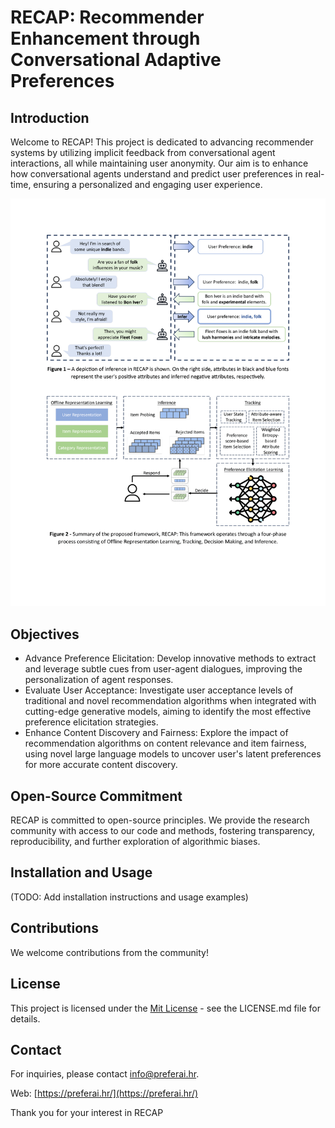 # RECAP: Recommender Enhancement through Conversational Adaptive Preferences

## Introduction
Welcome to RECAP! This project is dedicated to advancing recommender systems by utilizing implicit feedback from conversational agent interactions, all while maintaining user anonymity. Our aim is to enhance how conversational agents understand and predict user preferences in real-time, ensuring a personalized and engaging user experience.

![RECAP Pipeline](RECAP.png)

## Objectives
- Advance Preference Elicitation: Develop innovative methods to extract and leverage subtle cues from user-agent dialogues, improving the personalization of agent responses.
- Evaluate User Acceptance: Investigate user acceptance levels of traditional and novel recommendation algorithms when integrated with cutting-edge generative models, aiming to identify the most effective preference elicitation strategies.
- Enhance Content Discovery and Fairness: Explore the impact of recommendation algorithms on content relevance and item fairness, using novel large language models to uncover user's latent preferences for more accurate content discovery.

## Open-Source Commitment
RECAP is committed to open-source principles. We provide the research community with access to our code and methods, fostering transparency, reproducibility, and further exploration of algorithmic biases.

## Installation and Usage
(TODO: Add installation instructions and usage examples)

## Contributions
We welcome contributions from the community! 

## License
This project is licensed under the [Mit License](LICENSE.md) - see the LICENSE.md file for details.

## Contact
For inquiries, please contact [info@preferai.hr](mailto:info@preferai.hr).

Web: [https://preferai.hr/](https://preferai.hr/)

Thank you for your interest in RECAP
